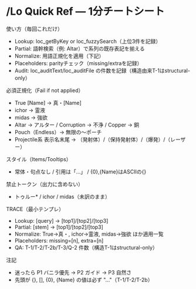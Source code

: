 # /Lo Quick Ref — 1分チートシート

使い方（毎回これだけ）

- Lookup: loc_getByKey or loc_fuzzySearch（上位3件を記録）
- Partial: 語幹検索（例: Altar）で系列の既存表記を揃える
- Normalize: 用語正規化を適用（下記）
- Placeholders: parityチェック（missing/extraを記録）
- Audit: loc_auditText/loc_auditFile の件数を記録（構造由来T-1はstructural-only）

必須正規化（Fail if not applied）

- True [Name] → 真・[Name]
- ichor → 霊液
- midas → 強欲
- Altar → アルター / Corruption → 不浄 / Copper → 銅
- Pouch（Endless）→ 無限の〜ポーチ
- Projectile系 表示名末尾 → （発射体）/（保持発射体）/（爆発）/（レーザー）

スタイル（Items/Tooltips）

- 常体・句点なし / 引用は「…」 / {0},{Name}はASCIIの{}

禁止トークン（出力に含めない）

- トゥルー* / ichor / midas（未訳のまま）

TRACE（最小テンプレ）

- Lookup: [query] → [top1]/[top2]/[top3]
- Partial: [stem] → [top1]/[top2]/[top3]
- Normalize: True→真・, ichor→霊液, midas→強欲 ほか適用一覧
- Placeholders: missing=[n], extra=[n]
- QA: T-1/T-2/T-2b/T-3/Q-2 件数（構造T-1はstructural-only）

注記

- 迷ったら P1 バニラ優先 → P2 ガイド → P3 自然さ
- 先頭が {}, [], {0}, {Name} の値は必ず "..."（T-1/T-2/T-2b）
